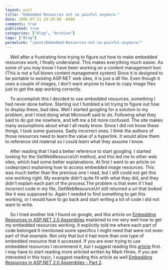```yaml
---
layout: post
title: "Embedded Resources not so painful anymore."
date: 2006-07-21 20:29:00 -0400
comments: true
published: true
categories: ["blog", "Archive"]
tags: ["Blog"]
permalink: "/post/Embedded-Resources-not-so-painful-anymore/"
---
```

<!-- more -->



<p>&nbsp;&nbsp;&nbsp; Well after a frustrating time trying to figure out how to make embedded resources work, I finally understand. This makes everything much easier. As some of you may know I have been working on a content management tool. (This is not a full blown content management system) Since it is designed to be portable to existing ASP.NET web sites, it is just a dll file. Even though it uses a couple of images, I don&rsquo;t want anyone to have to copy image files just to get the app working correctly.</p>
<p>&nbsp;&nbsp;&nbsp; To accomplish this I decided to use embedded resources, something I had never done before. Starting out I fumbled a lot trying to figure out how to display these, bad idea. Well I started googling for a solution to my problem, and I tried doing what Microsoft said to do. Following what they said to do got me nowhere, and left me a bit more confused. The site makes many assumptions about what I all ready know. Since I did not know these things, I took some guesses. Sadly incorrect ones. I think the authors of those resources need to learn the value of a hyperlink. It would allow them to reference old material so I could <em>learn</em> what they assume I know.</p>
<p>&nbsp;&nbsp;&nbsp; After reading that I had a better reference to start googling. I started looking for the GetWebResourceUrl method, and this led me to other web sites, which had some better explainations. At first I went to an article on codeproject explaining how to access embedded image resources. This was much better than the previous one I read, but I still could not get this one working right. My example didn&rsquo;t quite fit with what they did, and they didn&rsquo;t explain each part of the process.The problem is that even&nbsp;if I had incorrect code in my file, GetWebResourceUrl still returned a url that <em>looked</em> like it was supposed to. Again I needed to find something to get this working, or I would have to go back and start writing a lot of code I did not want to write.</p>
<p>&nbsp;&nbsp;&nbsp; So I tried another link I found on google, and this article on <a href="http://aspalliance.com/726">Embedding Resources in ASP.NET 2.0 Assemblies</a> explained to me&nbsp;very well how to get my embedded resources working. It explicitly told me where each part of code belonged It mentioned some specifics I might need that were not even part of that example. Not only that but it had more than one type of embedded resource that it accessed. If you are ever trying to use embedded resources I recommend it, but I suggest reading this <a href="http://aspalliance.com/726">article</a>&nbsp;first. I may have to start reading more articled written by Mark Hines. If you are interested in this topic,&nbsp;I suggest reading this article&nbsp;as well&nbsp;<a href="http://aspalliance.com/850">Embedding Resources in ASP.NET 2.0 Assemblies - Part 2</a>.</p>

